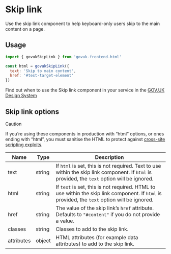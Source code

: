 # Skip link

Use the skip link component to help keyboard-only users skip to the main content on a page.

## Usage

```javascript
import { govukSkipLink } from 'govuk-frontend-html'

const html = govukSkipLink({
  text: 'Skip to main content',
  href: '#test-target-element'
})
```

Find out when to use the Skip link component in your service in the [GOV.UK Design System](https://design-system.service.gov.uk/components/skip-link/)

## Skip link options

> [!CAUTION]
> If you’re using these components in production with “html” options, or ones ending with “html”, you must sanitise the HTML to protect against [cross-site scripting exploits](https://developer.mozilla.org/en-US/docs/Glossary/Cross-site_scripting).

| Name | Type | Description |
| ---- | ---- | ----------- |
| text | string | If `html` is set, this is not required. Text to use within the skip link component. If `html` is provided, the `text` option will be ignored. |
| html | string | If `text` is set, this is not required. HTML to use within the skip link component. If `html` is provided, the `text` option will be ignored. |
| href | string | The value of the skip link’s `href` attribute. Defaults to `"#content"` if you do not provide a value. |
| classes | string | Classes to add to the skip link. |
| attributes | object | HTML attributes (for example data attributes) to add to the skip link. |
